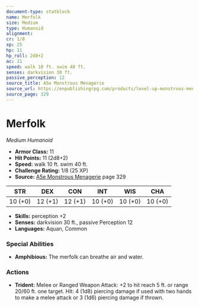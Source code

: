 ```yaml
---
document-type: statblock
name: Merfolk
size: Medium
type: Humanoid
alignment: 
cr: 1/8
xp: 25
hp: 11
hp_roll: 2d8+2
ac: 11
speed: walk 10 ft. swim 40 ft.
senses: darkvision 30 ft. 
passive_perception: 12
source_title: A5e Monstrous Menagerie
source_url: https://enpublishingrpg.com/products/level-up-monstrous-menagerie-a5e
source_page: 329
---
```


# Merfolk

*Medium* *Humanoid*

- **Armor Class:** 11
- **Hit Points:** 11 (2d8+2)
- **Speed:** walk 10 ft. swim 40 ft.
- **Challenge Rating:** 1/8 (25 XP)
- **Source:** [A5e Monstrous Menagerie](https://enpublishingrpg.com/products/level-up-monstrous-menagerie-a5e) page 329

| STR | DEX | CON | INT | WIS | CHA |
| --- | --- | --- | --- | --- | --- |
| 10 (+0) | 12 (+1) | 12 (+1) | 10 (+0) | 10 (+0) | 10 (+0) |

- **Skills:** perception +2
- **Senses:** darkvision 30 ft., passive Perception 12
- **Languages:** Aquan, Common

### Special Abilities

- **Amphibious:** The merfolk can breathe air and water.

### Actions

- **Trident:** Melee or Ranged Weapon Attack: +2 to hit  reach 5 ft. or range 20/60 ft.  one target. Hit: 4 (1d8) piercing damage if used with two hands to make a melee attack  or 3 (1d6) piercing damage if thrown.

